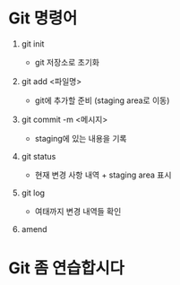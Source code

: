 # Git 명령어

1. git init
    - git 저장소로 초기화

2. git add <파일명>
    - git에 추가할 준비 (staging area로 이동)

3. git commit -m <메시지>
    - staging에 있는 내용을 기록

4. git status
    - 현재 변경 사항 내역 + staging area 표시

5. git log
    - 여태까지 변경 내역들 확인

6. amend

# Git 좀 연습합시다
